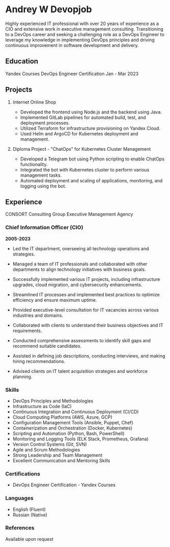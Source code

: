 # Andrey W Devopjob

Highly experienced IT professional with over 20 years of experience as a CIO and extensive work in executive management consulting. Transitioning to a DevOps career and seeking a challenging role as a DevOps Engineer to leverage my knowledge in implementing DevOps principles and driving continuous improvement in software development and delivery.

## Education

Yandex Courses
DevOps Engineer Certification
 Jan - Mar 2023

## Projects

1. Internet Online Shop
   - Developed the frontend using Node.js and the backend using Java.
   - Implemented GitLab pipelines for automated build, test, and deployment processes.
   - Utilized Terraform for infrastructure provisioning on Yandex Cloud.
   - Used Helm and ArgoCD for Kubernetes deployment and management.

2. Diploma Project - "ChatOps" for Kubernetes Cluster Management
   - Developed a Telegram bot using Python scripting to enable ChatOps functionality.
   - Integrated the bot with Kubernetes cluster to perform various management tasks.
   - Automated deployment and scaling of applications, monitoring, and logging using the bot.

## Experience

CONSORT Consulting Group
Executive Management Agency

### Chief Information Officer (CIO)

**2005-2023**

- Led the IT department, overseeing all technology operations and strategies.
- Managed a team of IT professionals and collaborated with other departments to align technology initiatives with business goals.
- Successfully implemented various IT projects, including infrastructure upgrades, cloud migration, and cybersecurity enhancements.
- Streamlined IT processes and implemented best practices to optimize efficiency and ensure maximum uptime.

- Provided executive-level consultation for IT vacancies across various industries and domains.
- Collaborated with clients to understand their business objectives and IT requirements.
- Conducted comprehensive assessments to identify skill gaps and recommend suitable candidates.
- Assisted in defining job descriptions, conducting interviews, and making hiring recommendations.
- Advised clients on IT talent acquisition strategies and workforce planning.

### Skills

- DevOps Principles and Methodologies
- Infrastructure as Code (IaC)
- Continuous Integration and Continuous Deployment (CI/CD)
- Cloud Computing Platforms (AWS, Azure, GCP)
- Configuration Management Tools (Ansible, Puppet, Chef)
- Containerization and Orchestration (Docker, Kubernetes)
- Scripting and Automation (Python, Bash, PowerShell)
- Monitoring and Logging Tools (ELK Stack, Prometheus, Grafana)
- Version Control Systems (Git, SVN)
- Agile and Scrum Methodologies
- Strong Leadership and Team Management
- Excellent Communication and Mentoring Skills

### Certifications

- DevOps Engineer Certification - Yandex Courses

### Languages

- English (Fluent)
- Russian (Native)

### References

Available upon request
